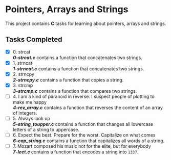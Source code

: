# Pointers, Arrays and Strings

This project contains __C__ tasks for learning about pointers, arrays and strings.

## Tasks Completed

+ [x] 0\. strcat<br/>_**0-strcat.c**_ contains a function that concatenates two strings.
+ [x] 1\. strncat<br/>_**1-strncat.c**_ contains a function that concatenates two strings.
+ [x] 2\. strncpy<br/>_**2-strncpy.c**_ contains a function that copies a string.
+ [x] 3\. strcmp<br/>_**3-strcmp.c**_ contains a function that compares two strings.
+ [ ] 4\. I am a kind of paranoid in reverse. I suspect people of plotting to make me happy<br/>_**4-rev_array.c**_ contains a function that reverses the content of an array of integers.
+ [ ] 5\. Always look up<br/>_**5-string_toupper.c**_ contains a function that changes all lowercase letters of a string to uppercase.
+ [ ] 6\. Expect the best. Prepare for the worst. Capitalize on what comes<br/>_**6-cap_string.c**_ contains a function that capitalizes all words of a string.
+ [ ] 7\. Mozart composed his music not for the elite, but for everybody<br/>_**7-leet.c**_ contains a function that encodes a string into `1337`.
